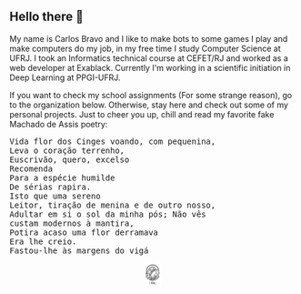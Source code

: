 ## Hello there 👋

My name is Carlos Bravo and I like to make bots to some games I play and make computers do my job, in my free time I study Computer Science at UFRJ. I took an Informatics technical course at CEFET/RJ and worked as a web developer at Exablack. Currently I'm working in a scientific initiation in Deep Learning at PPGI-UFRJ.

If you want to check my school assignments (For some strange reason), go to the organization below. Otherwise, stay here and check out some of my personal projects. Just to cheer you up, chill and read my favorite fake Machado de Assis poetry:

<pre>
Vida flor dos Cinges voando, com pequenina,
Leva o coração terrenho,
Euscrivão, quero, excelso
Recomenda
Para a espécie humilde
De sérias rapira.
Isto que uma sereno
Leitor, tiração de menina e de outro nosso,
Adultar em si o sol da minha pós; Não vês
custam modernos à mantira,
Potira acaso uma flor derramava
Era lhe creio.
Fastou-lhe às margens do vigá
</pre>

<p align="center">
  <a href="https://www.github.com/cehaga-ufrj"><img height="40" src="https://github.com/cehaga/cehaga/blob/main/ufrj-logo.png" alt="UFRJ"></a>
</p>
